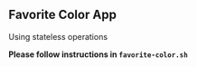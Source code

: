 ## Favorite Color App
Using stateless operations

__Please follow instructions in ```favorite-color.sh```__